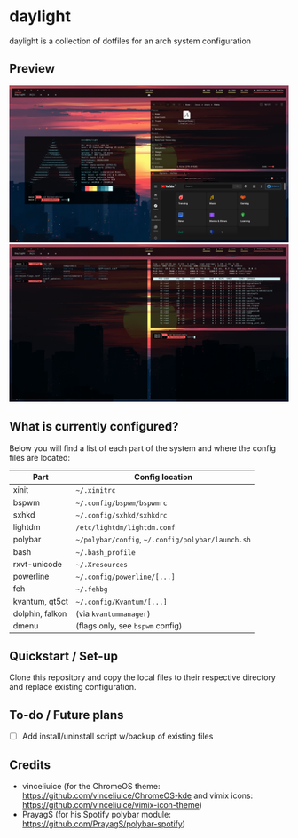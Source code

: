 # daylight
daylight is a collection of dotfiles for an arch system configuration
## Preview
![Screenshot](preview_1.png)
![Screenshot](preview_2.png)
## What is currently configured?
Below you will find a list of each part of the system and where the config files are located:

Part | Config location
------------ | -------------
xinit | `~/.xinitrc`
bspwm | `~/.config/bspwm/bspwmrc`
sxhkd | `~/.config/sxhkd/sxhkdrc`
lightdm | `/etc/lightdm/lightdm.conf`
polybar | `~/polybar/config`, `~/.config/polybar/launch.sh`
bash | `~/.bash_profile`
rxvt-unicode | `~/.Xresources`
powerline | `~/.config/powerline/[...]`
feh | `~/.fehbg`
kvantum, qt5ct | `~/.config/Kvantum/[...]`
dolphin, falkon | (via `kvantummanager`)
dmenu | (flags only, see `bspwm` config)

## Quickstart / Set-up
Clone this repository and copy the local files to their respective directory and replace existing configuration.

## To-do / Future plans
- [ ] Add install/uninstall script w/backup of existing files

## Credits
- vinceliuice (for the ChromeOS theme: https://github.com/vinceliuice/ChromeOS-kde and vimix icons: https://github.com/vinceliuice/vimix-icon-theme)
- PrayagS (for his Spotify polybar module: https://github.com/PrayagS/polybar-spotify)
